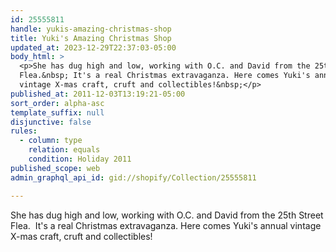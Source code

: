 ```yaml
---
id: 25555811
handle: yukis-amazing-christmas-shop
title: Yuki's Amazing Christmas Shop
updated_at: 2023-12-29T22:37:03-05:00
body_html: >
  <p>She has dug high and low, working with O.C. and David from the 25th Street
  Flea.&nbsp; It's a real Christmas extravaganza. Here comes Yuki's annual
  vintage X-mas craft, cruft and collectibles!&nbsp;</p>
published_at: 2011-12-03T13:19:21-05:00
sort_order: alpha-asc
template_suffix: null
disjunctive: false
rules:
  - column: type
    relation: equals
    condition: Holiday 2011
published_scope: web
admin_graphql_api_id: gid://shopify/Collection/25555811

---
```


She has dug high and low, working with O.C. and David from the 25th Street Flea.  It's a real Christmas extravaganza. Here comes Yuki's annual vintage X-mas craft, cruft and collectibles!
